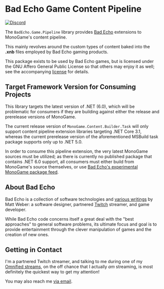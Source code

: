 ﻿# Bad Echo Game Content Pipeline
[![Discord](https://img.shields.io/discord/348353194801364992?style=flat-square&label=Discord&logo=discord&logoColor=white&color=7289DA)](https://discord.gg/omni) 

The `BadEcho.Game.Pipeline` library  provides [Bad Echo](https://badecho.com) extensions to MonoGame's content pipeline.

This mainly revolves around the custom types of content baked into the **.xnb** files employed by Bad Echo gaming products.

This package exists to be used by Bad Echo games, but is licensed under the GNU Affero General Public License so that others may enjoy it as well; see the accompanying [license](https://github.com/omniscientist/BadEcho/blob/master/LICENSE.md) for details.

## Target Framework Version for Consuming Projects
This library targets the latest version of .NET (6.0), which will be problematic for consumers if they are building against either the release and prerelease versions of MonoGame.

The current release version of `MonoGame.Content.Builder.Task` will only support content pipeline extension libraries targeting .NET Core 3.1, whereas the current prerelease version of the aforementioned MSBuild task package supports only up to .NET 5.0.

In order to consume this pipeline extension, the very latest MonoGame sources must be utilized; as there is currently no published package that contains .NET 6.0 support, all consumers must either build from MonoGame's source themselves, or use [Bad Echo's experimental MonoGame package feed](https://www.myget.org/F/monogame-dev/api/v3/index.json).

## About Bad Echo
Bad Echo is a collection of software technologies and [various writings](https://badecho.com) by Matt Weber: a software designer, partnered [Twitch](https://twitch.tv/omni) streamer, and game developer.

While Bad Echo code concerns itself a great deal with the "best approaches" to general software problems, its ultimate focus and goal is to provide entertainment through the clever manipulation of games and the creation of new ones.

## Getting in Contact
I'm a partnered Twitch streamer, and talking to me during one of my [Omnified streams](https://twitch.tv/omni), on the off chance that I actually _am_ streaming, is most definitely the quickest way to get my attention!

You may also reach me [via email](mailto:matt@badecho.com).